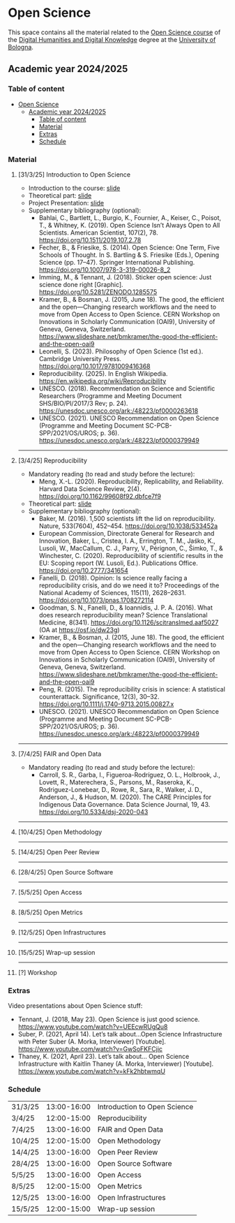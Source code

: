 # Open Science

This space contains all the material related to the [Open Science course](https://www.unibo.it/it/didattica/insegnamenti/insegnamento/2024/443753) of the [Digital Humanities and Digital Knowledge](https://corsi.unibo.it/2cycle/DigitalHumanitiesKnowledge) degree at the [University of Bologna](https://www.unibo.it).

## Academic year 2024/2025


### Table of content
- [Open Science](#open-science)
  - [Academic year 2024/2025](#academic-year-20242025)
    - [Table of content](#table-of-content)
    - [Material](#material)
    - [Extras](#extras)
    - [Schedule](#schedule)


### Material

1. [31/3/25] Introduction to Open Science
   * Introduction to the course: [slide](https://docs.google.com/presentation/d/1Shuca-EDhPs5K5f9iVNd-rR_PQLPhBPkWp4nghTK2JI/edit?usp=sharing)
   * Theoretical part: [slide](https://docs.google.com/presentation/d/1ulfsEc4GIUq9g9VV56tdQWawLgGcw0OJk3Ww71pEu00/edit?usp=sharing)
   * Project Presentation: [slide](https://docs.google.com/presentation/d/18K2i4kCszGnXIkMf4xtaXw5ObEL4WerSX2Sja0upRzY/edit?usp=sharing)
   * Supplementary bibliography (optional):
     * Bahlai, C., Bartlett, L., Burgio, K., Fournier, A., Keiser, C., Poisot, T., & Whitney, K. (2019). Open Science Isn’t Always Open to All Scientists. American Scientist, 107(2), 78. https://doi.org/10.1511/2019.107.2.78
     * Fecher, B., & Friesike, S. (2014). Open Science: One Term, Five Schools of Thought. In S. Bartling & S. Friesike (Eds.), Opening Science (pp. 17–47). Springer International Publishing. https://doi.org/10.1007/978-3-319-00026-8_2
     * Imming, M., & Tennant, J. (2018). Sticker open science: Just science done right [Graphic]. https://doi.org/10.5281/ZENODO.1285575
     * Kramer, B., & Bosman, J. (2015, June 18). The good, the efficient and the open—Changing research workflows and the need to move from Open Access to Open Science. CERN Workshop on Innovations in Scholarly Communication (OAI9), University of Geneva, Geneva, Switzerland. https://www.slideshare.net/bmkramer/the-good-the-efficient-and-the-open-oai9
     * Leonelli, S. (2023). Philosophy of Open Science (1st ed.). Cambridge University Press. https://doi.org/10.1017/9781009416368
     * Reproducibility. (2025). In English Wikipedia. https://en.wikipedia.org/wiki/Reproducibility
     * UNESCO. (2018). Recommendation on Science and Scientific Researchers (Programme and Meeting Document SHS/BIO/PI/2017/3 Rev; p. 24). https://unesdoc.unesco.org/ark:/48223/pf0000263618
     * UNESCO. (2021). UNESCO Recommendation on Open Science (Programme and Meeting Document SC-PCB-SPP/2021/OS/UROS; p. 36). https://unesdoc.unesco.org/ark:/48223/pf0000379949
   <hr></hr>

2. [3/4/25] Reproducibility
   * Mandatory reading (to read and study before the lecture):
     * Meng, X.-L. (2020). Reproducibility, Replicability, and Reliability. Harvard Data Science Review, 2(4). https://doi.org/10.1162/99608f92.dbfce7f9 
   * Theoretical part: [slide](https://docs.google.com/presentation/d/1N2TC1GV2ACTtO97KNGIcF9EUxX2_ZMU9YhPbed71hlg/edit?usp=sharing)
   * Supplementary bibliography (optional):
     * Baker, M. (2016). 1,500 scientists lift the lid on reproducibility. Nature, 533(7604), 452–454. https://doi.org/10.1038/533452a
     * European Commission, Directorate General for Research and Innovation, Baker, L., Cristea, I. A., Errington, T. M., Jaśko, K., Lusoli, W., MacCallum, C. J., Parry, V., Pérignon, C., Šimko, T., & Winchester, C. (2020). Reproducibility of scientific results in the EU: Scoping report (W. Lusoli, Ed.). Publications Office. https://doi.org/10.2777/341654
     * Fanelli, D. (2018). Opinion: Is science really facing a reproducibility crisis, and do we need it to? Proceedings of the National Academy of Sciences, 115(11), 2628–2631. https://doi.org/10.1073/pnas.1708272114
     * Goodman, S. N., Fanelli, D., & Ioannidis, J. P. A. (2016). What does research reproducibility mean? Science Translational Medicine, 8(341). https://doi.org/10.1126/scitranslmed.aaf5027 (OA at https://osf.io/dw23g)
     * Kramer, B., & Bosman, J. (2015, June 18). The good, the efficient and the open—Changing research workflows and the need to move from Open Access to Open Science. CERN Workshop on Innovations in Scholarly Communication (OAI9), University of Geneva, Geneva, Switzerland. https://www.slideshare.net/bmkramer/the-good-the-efficient-and-the-open-oai9
     * Peng, R. (2015). The reproducibility crisis in science: A statistical counterattack. Significance, 12(3), 30–32. https://doi.org/10.1111/j.1740-9713.2015.00827.x
     * UNESCO. (2021). UNESCO Recommendation on Open Science (Programme and Meeting Document SC-PCB-SPP/2021/OS/UROS; p. 36). https://unesdoc.unesco.org/ark:/48223/pf0000379949
   <hr></hr>

3. [7/4/25] FAIR and Open Data
   * Mandatory reading (to read and study before the lecture):
     * Carroll, S. R., Garba, I., Figueroa-Rodríguez, O. L., Holbrook, J., Lovett, R., Materechera, S., Parsons, M., Raseroka, K., Rodriguez-Lonebear, D., Rowe, R., Sara, R., Walker, J. D., Anderson, J., & Hudson, M. (2020). The CARE Principles for Indigenous Data Governance. Data Science Journal, 19, 43. https://doi.org/10.5334/dsj-2020-043
   <hr></hr>

4. [10/4/25] Open Methodology
   <hr></hr>

5. [14/4/25] Open Peer Review
   <hr></hr>

6. [28/4/25] Open Source Software
   <hr></hr>

7. [5/5/25] Open Access
   <hr></hr>

8. [8/5/25] Open Metrics
   <hr></hr>

9. [12/5/25] Open Infrastructures
   <hr></hr>

10. [15/5/25] Wrap-up session 
    <hr></hr>

11. [?] Workshop


### Extras

Video presentations about Open Science stuff:
* Tennant, J. (2018, May 23). Open Science is just good science. https://www.youtube.com/watch?v=UEEcwRUgQu8
* Suber, P. (2021, April 14). Let’s talk about...Open Science Infrastructure with Peter Suber (A. Morka, Interviewer) [Youtube]. https://www.youtube.com/watch?v=GwSoFKFCjic
* Thaney, K. (2021, April 23). Let’s talk about... Open Science Infrastructure with Kaitlin Thaney (A. Morka, Interviewer) [Youtube]. https://www.youtube.com/watch?v=kFk2hbtwmqU


### Schedule

<table>
  <tr><td>31/3/25</td><td>13:00-16:00</td><td>Introduction to Open Science</td></tr>
  <tr><td>3/4/25</td><td>12:00-15:00</td><td>Reproducibility</td></tr>
  <tr><td>7/4/25</td><td>13:00-16:00</td><td>FAIR and Open Data</td></tr>
  <tr><td>10/4/25</td><td>12:00-15:00</td><td>Open Methodology</td></tr>
  <tr><td>14/4/25</td><td>13:00-16:00</td><td>Open Peer Review</td></tr>
  <tr><td>28/4/25</td><td>13:00-16:00</td><td>Open Source Software</td></tr>
  <tr><td>5/5/25</td><td>13:00-16:00</td><td>Open Access</td></tr>
  <tr><td>8/5/25</td><td>12:00-15:00</td><td>Open Metrics</td></tr>
  <tr><td>12/5/25</td><td>13:00-16:00</td><td>Open Infrastructures</td></tr>
  <tr><td>15/5/25</td><td>12:00-15:00</td><td>Wrap-up session</td></tr>
</table>
